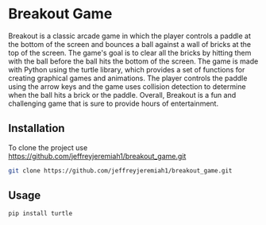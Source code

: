 # Breakout Game

Breakout is a classic arcade game in which the player controls a paddle at the bottom of the screen and bounces a ball against a wall of bricks at the top of the screen. The game's goal is to clear all the bricks by hitting them with the ball before the ball hits the bottom of the screen. The game is made with Python using the turtle library, which provides a set of functions for creating graphical games and animations. The player controls the paddle using the arrow keys and the game uses collision detection to determine when the ball hits a brick or the paddle. Overall, Breakout is a fun and challenging game that is sure to provide hours of entertainment.




## Installation

To clone the project use https://github.com/jeffreyjeremiah1/breakout_game.git
```bash
git clone https://github.com/jeffreyjeremiah1/breakout_game.git
```
## Usage

```bash
pip install turtle


```

